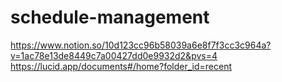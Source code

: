 # schedule-management
https://www.notion.so/10d123cc96b58039a6e8f7f3cc3c964a?v=1ac78e13de8449c7a00427dd0e9932d2&pvs=4
https://lucid.app/documents#/home?folder_id=recent
